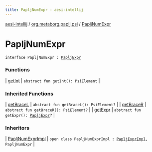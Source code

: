 ```yaml
---
title: PapljNumExpr - aesi-intellij
---
```


[aesi-intellij](../../index.html) / [org.metaborg.paplj.psi](../index.html) / [PapljNumExpr](.)

# PapljNumExpr

`interface PapljNumExpr : `[`PapljExpr`](../-paplj-expr/index.html)

### Functions

| [getInt](get-int.html) | `abstract fun getInt(): PsiElement` |

### Inherited Functions

| [getBraceL](../-paplj-expr/get-brace-l.html) | `abstract fun getBraceL(): PsiElement?` |
| [getBraceR](../-paplj-expr/get-brace-r.html) | `abstract fun getBraceR(): PsiElement?` |
| [getExpr](../-paplj-expr/get-expr.html) | `abstract fun getExpr(): `[`PapljExpr`](../-paplj-expr/index.html)`?` |

### Inheritors

| [PapljNumExprImpl](../../org.metaborg.paplj.psi.impl/-paplj-num-expr-impl/index.html) | `open class PapljNumExprImpl : `[`PapljExprImpl`](../../org.metaborg.paplj.psi.impl/-paplj-expr-impl/index.html)`, PapljNumExpr` |

